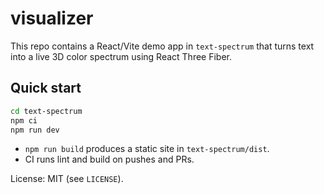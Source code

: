 # visualizer

This repo contains a React/Vite demo app in `text-spectrum` that turns text into a live 3D color spectrum using React Three Fiber.

## Quick start
```bash
cd text-spectrum
npm ci
npm run dev
```

- `npm run build` produces a static site in `text-spectrum/dist`.
- CI runs lint and build on pushes and PRs.

License: MIT (see `LICENSE`).